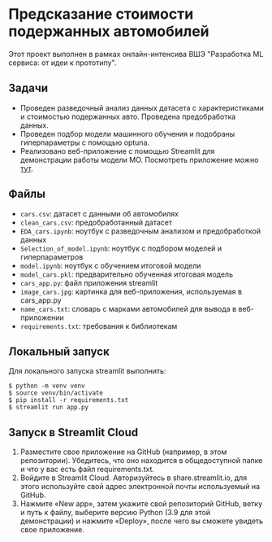 # Предсказание стоимости подержанных автомобилей
Этот проект выполнен в рамках онлайн-интенсива ВШЭ "Разработка ML сервиса: от идеи к прототипу".

## Задачи
* Проведен разведочный анализ данных датасета с характеристиками и стоимостью подержанных авто. Проведена предобработка данных.
* Проведен подбор модели машинного обучения и подобраны гиперпараметры с помощью optuna.
* Реализовано веб-приложение с помощью Streamlit для демонстрации работы модели МО.
Посмотреть приложение можно [тут](https://predictioncarprices.streamlit.app).

## Файлы
* `cars.csv`: датасет с данными об автомобилях
* `clean_cars.csv`: предобработанный датасет
* `EDA_cars.ipynb`: ноутбук с разведочным анализом и предобработкой данных
* `Selection_of_model.ipynb`: ноутбук с подбором моделей и гиперпараметров
* `model.ipynb`: ноутбук с обучением итоговой модели
* `model_cars.pkl`: предварительно обученная итоговая модель
* `cars_app.py`: файл приложения streamlit
* `image_cars.jpg`: картинка для веб-приложения, используемая в cars_app.py
* `name_cars.txt`: словарь с марками автомобилей для вывода в веб-приложении
* `requirements.txt`: требования к библиотекам

## Локальный запуск
Для локального запуска streamlit выполнить:
```shell
$ python -m venv venv
$ source venv/bin/activate
$ pip install -r requirements.txt
$ streamlit run app.py
```

## Запуск в Streamlit Cloud
1. Разместите свое приложение на GitHub (например, в этом репозитории). Убедитесь, что оно находится в общедоступной папке и что у вас есть файл requirements.txt.
2. Войдите в Streamlit Cloud. Авторизуйтесь в share.streamlit.io, для этого используйте свой адрес электронной почты используемый на GitHub.
3. Нажмите «New app», затем укажите свой репозиторий GitHub, ветку и путь к файлу, выберите версию Python (3.9 для этой демонстрации) и нажмите «Deploy», после чего вы сможете увидеть свое приложение.
